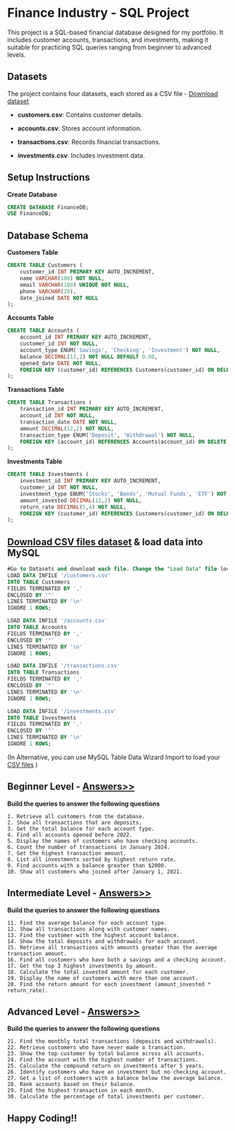 # Finance Industry - SQL Project

This project is a SQL-based financial database designed for my portfolio. It includes customer accounts, transactions, and investments, making it suitable for practicing SQL queries ranging from beginner to advanced levels.

## Datasets

The project contains four datasets, each stored as a CSV file - [Download dataset](https://github.com/amgfigueiredo/SQL-Projects/tree/f08e0537e06972f6910de98379e95521727ed791/Finance-Beginner-to-Advanced/dataset)

- **customers.csv**: Contains customer details.

- **accounts.csv**: Stores account information.

- **transactions.csv**: Records financial transactions.

- **investments.csv**: Includes investment data.

## Setup Instructions
**Create Database**
```sql
CREATE DATABASE FinanceDB;
USE FinanceDB;
```
## Database Schema
**Customers Table**
```sql
CREATE TABLE Customers (
    customer_id INT PRIMARY KEY AUTO_INCREMENT,
    name VARCHAR(100) NOT NULL,
    email VARCHAR(100) UNIQUE NOT NULL,
    phone VARCHAR(20),
    date_joined DATE NOT NULL
);
```
**Accounts Table**
```sql
CREATE TABLE Accounts (
    account_id INT PRIMARY KEY AUTO_INCREMENT,
    customer_id INT NOT NULL,
    account_type ENUM('Savings', 'Checking', 'Investment') NOT NULL,
    balance DECIMAL(12,2) NOT NULL DEFAULT 0.00,
    opened_date DATE NOT NULL,
    FOREIGN KEY (customer_id) REFERENCES Customers(customer_id) ON DELETE CASCADE
);
```
**Transactions Table**
```sql
CREATE TABLE Transactions (
    transaction_id INT PRIMARY KEY AUTO_INCREMENT,
    account_id INT NOT NULL,
    transaction_date DATE NOT NULL,
    amount DECIMAL(12,2) NOT NULL,
    transaction_type ENUM('Deposit', 'Withdrawal') NOT NULL,
    FOREIGN KEY (account_id) REFERENCES Accounts(account_id) ON DELETE CASCADE
);
```
**Investments Table**
```sql
CREATE TABLE Investments (
    investment_id INT PRIMARY KEY AUTO_INCREMENT,
    customer_id INT NOT NULL,
    investment_type ENUM('Stocks', 'Bonds', 'Mutual Funds', 'ETF') NOT NULL,
    amount_invested DECIMAL(12,2) NOT NULL,
    return_rate DECIMAL(5,4) NOT NULL,
    FOREIGN KEY (customer_id) REFERENCES Customers(customer_id) ON DELETE CASCADE
);
```
## [Download CSV files dataset](https://github.com/amgfigueiredo/SQL-Projects/tree/f08e0537e06972f6910de98379e95521727ed791/Finance-Beginner-to-Advanced/dataset) & load data into MySQL
```sql
#Go to Datasets and download each file. Change the "Load Data" file location
LOAD DATA INFILE '/customers.csv' 
INTO TABLE Customers 
FIELDS TERMINATED BY ',' 
ENCLOSED BY '"' 
LINES TERMINATED BY '\n' 
IGNORE 1 ROWS;

LOAD DATA INFILE '/accounts.csv' 
INTO TABLE Accounts 
FIELDS TERMINATED BY ',' 
ENCLOSED BY '"' 
LINES TERMINATED BY '\n' 
IGNORE 1 ROWS;

LOAD DATA INFILE '/transactions.csv' 
INTO TABLE Transactions 
FIELDS TERMINATED BY ',' 
ENCLOSED BY '"' 
LINES TERMINATED BY '\n' 
IGNORE 1 ROWS;

LOAD DATA INFILE '/investments.csv' 
INTO TABLE Investments 
FIELDS TERMINATED BY ',' 
ENCLOSED BY '"' 
LINES TERMINATED BY '\n' 
IGNORE 1 ROWS;
```
(In Alternative, you can use MySQL Table Data Wizard Import to load your [CSV files](https://github.com/amgfigueiredo/SQL-Projects/tree/f08e0537e06972f6910de98379e95521727ed791/Finance-Beginner-to-Advanced/dataset) )

## Beginner Level - [Answers>>](https://github.com/amgfigueiredo/SQL-Projects/blob/1b88d0fa9ce820a0e9c50159a52d3914006f1adb/Finance-Beginner-to-Advanced/Answers_to_Beginner_Level.sql)
**Build the queries to answer the following questions**
```
1. Retrieve all customers from the database.
2. Show all transactions that are deposits.
3. Get the total balance for each account type.
4. Find all accounts opened before 2022.
5. Display the names of customers who have checking accounts.
6. Count the number of transactions in January 2024.
7. Get the highest transaction amount.
8. List all investments sorted by highest return rate.
9. Find accounts with a balance greater than $2000.
10. Show all customers who joined after January 1, 2021.
```
## Intermediate Level - [Answers>>](https://github.com/amgfigueiredo/SQL-Projects/blob/1b88d0fa9ce820a0e9c50159a52d3914006f1adb/Finance-Beginner-to-Advanced/Answers_to_Intermediate_Level.sql)
**Build the queries to answer the following questions**
```
11. Find the average balance for each account type.
12. Show all transactions along with customer names.
13. Find the customer with the highest account balance.
14. Show the total deposits and withdrawals for each account.
15. Retrieve all transactions with amounts greater than the average transaction amount.
16. Find all customers who have both a savings and a checking account.
17. Get the top 3 highest investments by amount.
18. Calculate the total invested amount for each customer.
19. Display the name of customers with more than one account.
20. Find the return amount for each investment (amount_invested * return_rate).
```

## Advanced Level - [Answers>>](https://github.com/amgfigueiredo/SQL-Projects/blob/1b88d0fa9ce820a0e9c50159a52d3914006f1adb/Finance-Beginner-to-Advanced/Answers_to_Advanced_Level.sql)
**Build the queries to answer the following questions**
```
21. Find the monthly total transactions (deposits and withdrawals).
22. Retrieve customers who have never made a transaction.
23. Show the top customer by total balance across all accounts.
24. Find the account with the highest number of transactions.
25. Calculate the compound return on investments after 5 years.
26. Identify customers who have an investment but no checking account.
27. Get a list of customers with a balance below the average balance.
28. Rank accounts based on their balance.
29. Find the highest transaction in each month.
30. Calculate the percentage of total investments per customer.
```



## Happy Coding!!
